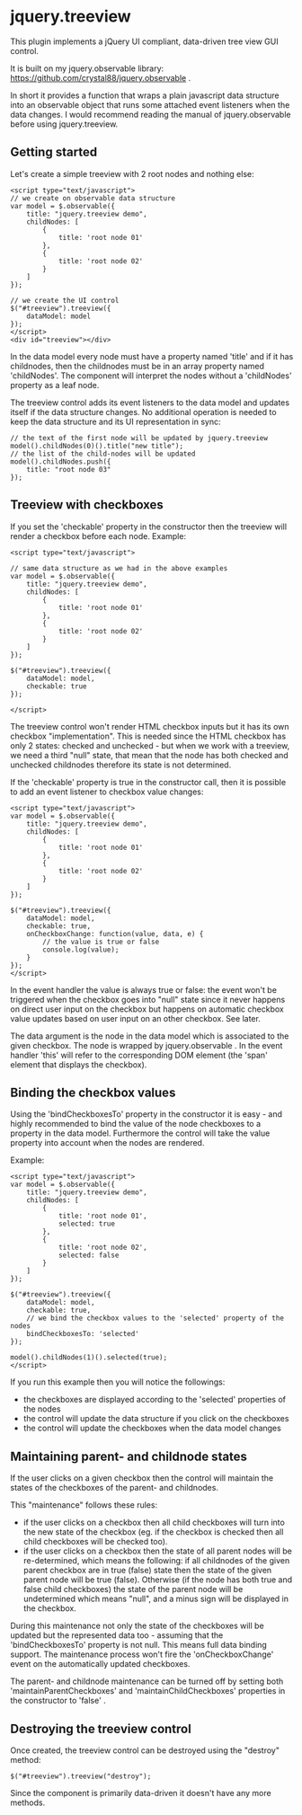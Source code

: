 jquery.treeview
===============


This plugin implements a jQuery UI compliant, data-driven tree view GUI control.

It is built on my jquery.observable library: <https://github.com/crystal88/jquery.observable> .

In short it provides a function that wraps a plain javascript data structure into an
observable object that runs some attached event listeners when the data changes. I would
recommend reading the manual of jquery.observable before using jquery.treeview.

Getting started
---------------

Let's create a simple treeview with 2 root nodes and nothing else:

	<script type="text/javascript">
	// we create on observable data structure
	var model = $.observable({
		title: "jquery.treeview demo",
		childNodes: [
			{
				title: 'root node 01'
			},
			{
				title: 'root node 02'
			}
		]
	});
	
	// we create the UI control
	$("#treeview").treeview({
		dataModel: model
	});	
	</script>
	<div id="treeview"></div>
	
In the data model every node must have a property named 'title' and if it has
childnodes, then the childnodes must be in an array property named 'childNodes'.
The component will interpret the nodes without a 'childNodes' property as a leaf node.

The treeview control adds its event listeners to the data model and updates itself if
the data structure changes. No additional operation is needed to keep the data structure
and its UI representation in sync:

	// the text of the first node will be updated by jquery.treeview
	model().childNodes(0)().title("new title");
	// the list of the child-nodes will be updated
	model().childNodes.push({
		title: "root node 03"
	});
	
Treeview with checkboxes
------------------------

If you set the 'checkable' property in the constructor then the treeview will render a checkbox
before each node. Example:

	<script type="text/javascript">
	
	// same data structure as we had in the above examples
	var model = $.observable({
		title: "jquery.treeview demo",
		childNodes: [
			{
				title: 'root node 01'
			},
			{
				title: 'root node 02'
			}
		]
	});
	
	$("#treeview").treeview({
		dataModel: model,
		checkable: true
	});
	
	</script>

The treeview control won't render HTML checkbox inputs but it has its own checkbox "implementation".
This is needed since the HTML checkbox has only 2 states: checked and unchecked - but when
we work with a treeview, we need a third "null" state, that mean that the node has both
checked and unchecked childnodes therefore its state is not determined.

If the 'checkable' property is true in the constructor call, then it is possible to add
an event listener to checkbox value changes:

	<script type="text/javascript">
	var model = $.observable({
		title: "jquery.treeview demo",
		childNodes: [
			{
				title: 'root node 01'
			},
			{
				title: 'root node 02'
			}
		]
	});
	
	$("#treeview").treeview({
		dataModel: model,
		checkable: true,
		onCheckboxChange: function(value, data, e) {
			// the value is true or false
			console.log(value);
		}
	});
	</script>
	
In the event handler the value is always true or false: the event won't be triggered
when the checkbox goes into "null" state since it never happens on direct user input on
the checkbox but happens on automatic checkbox value updates based on user input on an
other checkbox. See later.

The data argument is the node in the data model which is associated to the given checkbox.
The node is wrapped by jquery.observable . In the event handler 'this' will refer to the
corresponding DOM element (the 'span' element that displays the checkbox).


Binding the checkbox values
---------------------------

Using the 'bindCheckboxesTo' property in the constructor it is easy - and highly recommended
to bind the value of the node checkboxes to a property in the data model. Furthermore the
control will take the value property into account when the nodes are rendered.

Example:

	<script type="text/javascript">
	var model = $.observable({
		title: "jquery.treeview demo",
		childNodes: [
			{
				title: 'root node 01',
				selected: true
			},
			{
				title: 'root node 02',
				selected: false
			}
		]
	});
	
	$("#treeview").treeview({
		dataModel: model,
		checkable: true,
		// we bind the checkbox values to the 'selected' property of the nodes
		bindCheckboxesTo: 'selected'
	});
	
	model().childNodes(1)().selected(true);
	</script>

If you run this example then you will notice the followings:

 * the checkboxes are displayed according to the 'selected' properties of the nodes
 * the control will update the data structure if you click on the checkboxes
 * the control will update the checkboxes when the data model changes


Maintaining parent- and childnode states
----------------------------------------

If the user clicks on a given checkbox then the control will maintain the states
of the checkboxes of the parent- and childnodes.

This "maintenance" follows these rules:

 * if the user clicks on a checkbox then all child checkboxes will turn into the new state
		of the checkbox (eg. if the checkbox is checked then all child checkboxes will be
		checked too).
 * if the user clicks on a checkbox then the state of all parent nodes will be re-determined, which
		means the following: if all childnodes of the given parent checkbox are in true (false)
		state then the state of the given parent node will be true (false). Otherwise (if the node
		has both true and false child checkboxes) the state of the parent node will be undetermined
		which means "null", and a minus sign will be displayed in the checkbox.
		
During this maintenance not only the state of the checkboxes will be updated but the represented
data too - assuming that the 'bindCheckboxesTo' property is not null. This means full data binding support.
The maintenance process won't fire the 'onCheckboxChange' event on the automatically updated
checkboxes.

The parent- and childnode maintenance can be turned off by setting both 'maintainParentCheckboxes'
and 'maintainChildCheckboxes' properties in the constructor to 'false' .


Destroying the treeview control
-------------------------------

Once created, the treeview control can be destroyed using the "destroy" method:

	$("#treeview").treeview("destroy");
	
Since the component is primarily data-driven it doesn't have any more methods.


